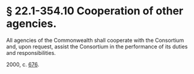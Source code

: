 # § 22.1-354.10 Cooperation of other agencies.

<p>All agencies of the Commonwealth shall cooperate with the Consortium and, upon request, assist the Consortium in the performance of its duties and responsibilities.</p><p>2000, c. <a href='http://lis.virginia.gov/cgi-bin/legp604.exe?001+ful+CHAP0676'>676</a>.</p>